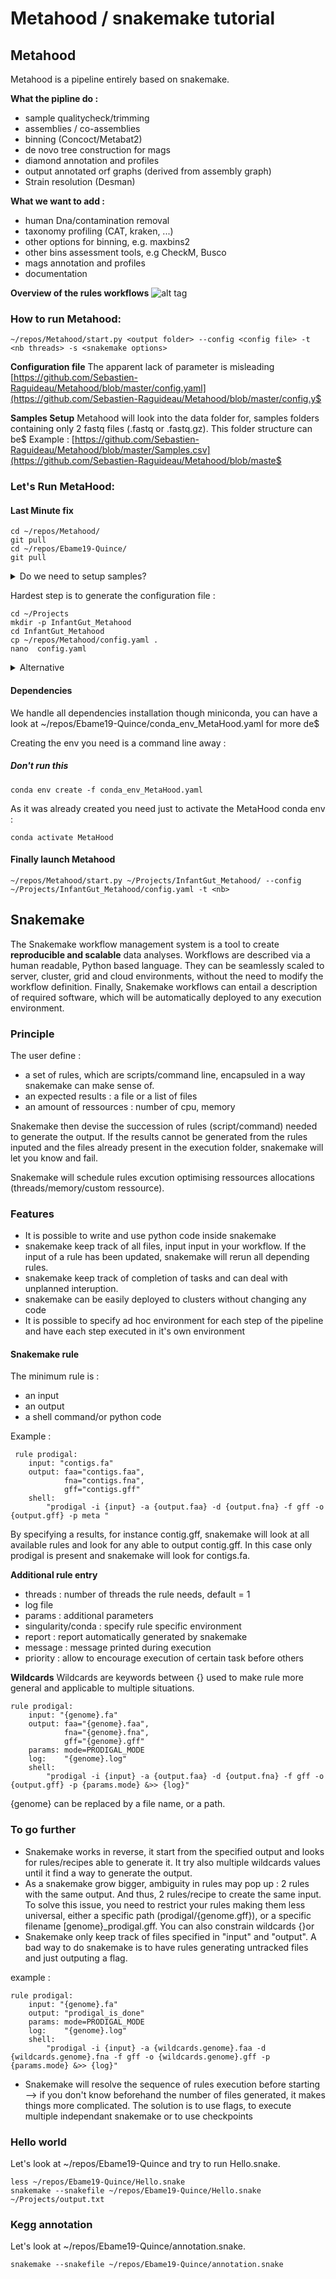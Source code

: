 # Metahood / snakemake tutorial

## Metahood
Metahood is a pipeline entirely based on snakemake.

**What the pipline do :**
 - sample qualitycheck/trimming
- assemblies / co-assemblies
- binning (Concoct/Metabat2)
- de novo tree construction for mags
- diamond annotation and profiles
- output annotated orf graphs (derived from assembly graph)
- Strain resolution (Desman)

 **What we want to add :**
 - human Dna/contamination removal
 - taxonomy profiling (CAT, kraken, ...)
 - other options for  binning, e.g. maxbins2
 - other bins assessment tools, e.g CheckM, Busco
 - mags annotation and profiles
 - documentation

 **Overview of the rules workflows**
![alt tag](./Binning.png)

###  How to run Metahood:
    ~/repos/Metahood/start.py <output folder> --config <config file> -t <nb threads> -s <snakemake options>

 **Configuration file**
 The apparent lack of parameter is misleading
[https://github.com/Sebastien-Raguideau/Metahood/blob/master/config.yaml](https://github.com/Sebastien-Raguideau/Metahood/blob/master/config.y$

 **Samples Setup**
Metahood will look into the data folder for, samples folders containing only 2 fastq files (.fastq or .fastq.gz). This folder structure can be$
Example : [https://github.com/Sebastien-Raguideau/Metahood/blob/master/Samples.csv](https://github.com/Sebastien-Raguideau/Metahood/blob/maste$

###  Let's Run MetaHood:
#### Last Minute fix

    cd ~/repos/Metahood/
    git pull
    cd ~/repos/Ebame19-Quince/
    git pull


<details><summary>Do we need to setup samples? </summary>
<p>
Yes, the file is at

`~/repos/Ebame19-Quince/Samples.csv`

</p>
</details>

Hardest step is to generate the configuration file :

    cd ~/Projects
    mkdir -p InfantGut_Metahood
    cd InfantGut_Metahood
    cp ~/repos/Metahood/config.yaml .
    nano  config.yaml

<details><summary>Alternative </summary>
<p>

    cp ~/repos/Ebame19-Quince/metahood_config.yaml ~/Projects/InfantGut_Metahood/config.yaml

</p>
</details>

#### Dependencies
We handle  all dependencies installation though miniconda,  you can have a look at  ~/repos/Ebame19-Quince/conda_env_MetaHood.yaml for more de$

Creating the env you need is a command line away :
##### Don't run this

    conda env create -f conda_env_MetaHood.yaml
As it was already created you need just to activate the MetaHood conda env :

    conda activate MetaHood

#### Finally launch Metahood

    ~/repos/Metahood/start.py ~/Projects/InfantGut_Metahood/ --config ~/Projects/InfantGut_Metahood/config.yaml -t <nb> 


## 
## Snakemake 
The Snakemake workflow management system is a tool to create **reproducible and scalable** data analyses. Workflows are described via a human readable, Python based language. They can be seamlessly scaled to server, cluster, grid and cloud environments, without the need to modify the workflow definition. Finally, Snakemake workflows can entail a description of required software, which will be automatically deployed to any execution environment.


### Principle 
The user define :
- a set of rules, which are scripts/command line, encapsuled in a way snakemake can make sense of.
- an expected results : a file or a list of files
- an amount of ressources : number of cpu, memory

Snakemake then devise the succession of rules (script/command) needed to generate the output. If the results cannot be generated from the rules inputed and the files already present in the execution folder, snakemake will let you know and fail.

Snakemake will schedule rules excution optimising ressources allocations (threads/memory/custom ressource). 

### Features
- It is possible to write and use python code inside snakemake
- snakemake keep track of all files, input input in your workflow. If the input of a rule has been updated, snakemake will rerun all depending rules.
- snakemake keep track of completion of tasks and can deal with unplanned interuption. 
- snakemake can be easily deployed to clusters without changing any code
- It is possible to specify ad hoc environment for each step of the pipeline and have each step executed in it's own environment

#### Snakemake rule
 The minimum rule is :
 - an input
 - an output
 - a shell command/or python code 
 
 Example : 

     rule prodigal:
        input: "contigs.fa"
        output: faa="contigs.faa",
                fna="contigs.fna",
                gff="contigs.gff"
        shell:
            "prodigal -i {input} -a {output.faa} -d {output.fna} -f gff -o {output.gff} -p meta "

By specifying a results, for instance contig.gff, snakemake will look at all available rules and look for any able to output contig.gff. In this case only prodigal is present and snakemake will look for contigs.fa. 

**Additional rule entry**
- threads : number of threads the rule needs, default = 1
- log file
- params : additional parameters 
- singularity/conda : specify rule specific environment
- report :  report automatically generated by snakemake
- message : message printed during execution
- priority :  allow to encourage execution of certain task before others

**Wildcards** 
Wildcards are keywords between {} used to make rule more general and applicable to multiple situations. 

    rule prodigal:
        input: "{genome}.fa"
        output: faa="{genome}.faa",
                fna="{genome}.fna",
                gff="{genome}.gff"
        params: mode=PRODIGAL_MODE
        log:    "{genome}.log"
        shell:
            "prodigal -i {input} -a {output.faa} -d {output.fna} -f gff -o {output.gff} -p {params.mode} &>> {log}"
{genome} can be replaced by a file name, or a path. 

### To go further
- Snakemake works in reverse, it start from the specified output and looks for rules/recipes able to generate it. It try also multiple wildcards values until it find a way to generate the output.
- As a snakemake grow bigger, ambiguity in rules may pop up : 2 rules with the same output. And thus, 2 rules/recipe to create the same input. To solve this issue, you need to restrict your rules making them less universal, either a specific path (prodigal/{genome.gff}), or a specific filename [genome}_prodigal.gff. You can also constrain wildcards {}or  
- Snakemake only keep track of files specified in "input" and "output".  A bad way to do snakemake is to have rules generating untracked files and just outputing a flag. 

example : 



    rule prodigal:
        input: "{genome}.fa"
        output: "prodigal_is_done"
        params: mode=PRODIGAL_MODE
        log:    "{genome}.log"
        shell:
            "prodigal -i {input} -a {wildcards.genome}.faa -d {wildcards.genome}.fna -f gff -o {wildcards.genome}.gff -p {params.mode} &>> {log}"



-  Snakemake will resolve the sequence of rules execution before starting --> if you don't know beforehand the number of files generated, it makes things more complicated. The solution is to use flags, to execute multiple independant snakemake  or to use checkpoints 


### Hello world
Let's look at ~/repos/Ebame19-Quince and try to run Hello.snake.

    less ~/repos/Ebame19-Quince/Hello.snake
    snakemake --snakefile ~/repos/Ebame19-Quince/Hello.snake ~/Projects/output.txt

### Kegg annotation
Let's look at ~/repos/Ebame19-Quince/annotation.snake.

    snakemake --snakefile ~/repos/Ebame19-Quince/annotation.snake 
